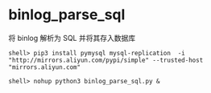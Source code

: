 # binlog_parse_sql
将 binlog 解析为 SQL 并将其存入数据库

```shell> pip3 install pymysql mysql-replication  -i   "http://mirrors.aliyun.com/pypi/simple" --trusted-host "mirrors.aliyun.com"```

```shell> nohup python3 binlog_parse_sql.py &```
